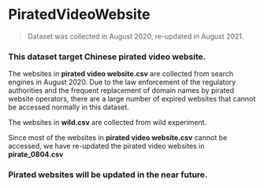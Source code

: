 # PiratedVideoWebsite
> Dataset was collected in August 2020, re-updated in August 2021.
### This dataset target Chinese pirated video website.

The websites in **pirated video website.csv** are collected from search engines in August 2020. Due to the law enforcement of the regulatory authorities and the frequent replacement of domain names by pirated website operators, there are a large number of expired websites that cannot be accessed normally in this dataset.

The websites in **wild.csv** are collected from wild experiment.

Since most of the websites in **pirated video website.csv** cannot be accessed, we have re-updated the pirated video websites in **pirate_0804.csv** 

### Pirated websites will be updated in the near future.
